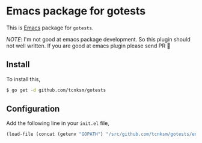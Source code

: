 # Emacs package for gotests

This is [Emacs](http://www.gnu.org/software/emacs/) package for `gotests`.

*NOTE*: I'm not good at emacs package development. So this plugin should not well written. If you are good at emacs plugin please send PR 🙇

## Install

To install this,

```bash
$ go get -d github.com/tcnksm/gotests
```

## Configuration

Add the following line in your `init.el` file,

```lisp
(load-file (concat (getenv "GOPATH") "/src/github.com/tcnksm/gotests/editor/emacs/gotests.el"))
```
